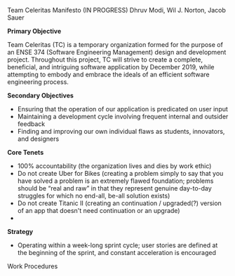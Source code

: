 Team Celeritas Manifesto (IN PROGRESS)
Dhruv Modi, Wil J. Norton, Jacob Sauer

**Primary Objective**

Team Celeritas (TC) is a temporary organization formed for the purpose of an ENSE 374 (Software Engineering Management) design and development project. Throughout this project, TC will strive to create a complete, beneficial, and intriguing software application by December 2019, while attempting to embody and embrace the ideals of an efficient software engineering process.

**Secondary Objectives**

- Ensuring that the operation of our application is predicated on user input
- Maintaining a development cycle involving frequent internal and outsider feedback
- Finding and improving our own individual flaws as students, innovators, and designers

**Core Tenets**

- 100% accountability (the organization lives and dies by work ethic)
- Do not create Uber for Bikes (creating a problem simply to say that you have solved a problem is an extremely flawed foundation; problems should be “real and raw” in that they represent genuine day-to-day struggles for which no end-all, be-all solution exists)
- Do not create Titanic II (creating an continuation / upgraded(?) version of an app that doesn't need continuation or an upgrade)
- 

**Strategy**

- Operating within a week-long sprint cycle; user stories are defined at the beginning of the sprint, and constant acceleration is encouraged

Work Procedures

